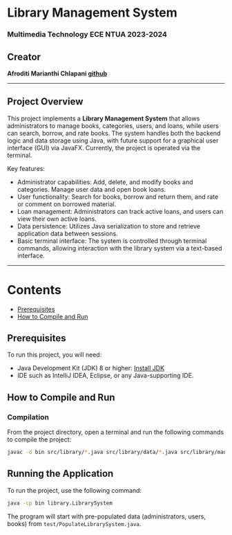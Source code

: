 # Library Management System
### Multimedia Technology ECE NTUA 2023-2024

## Creator

 
 
 **Afroditi Marianthi Chlapani [github](https://github.com/aphrochl)**   

---

## Project Overview

This project implements a **Library Management System** that allows administrators to manage books, categories, users, and loans, while users can search, borrow, and rate books. The system handles both the backend logic and data storage using Java, with future support for a graphical user interface (GUI) via JavaFX. Currently, the project is operated via the terminal.

Key features:
- Administrator capabilities: Add, delete, and modify books and categories. Manage user data and open book loans.
- User functionality: Search for books, borrow and return them, and rate or comment on borrowed material.
- Loan management: Administrators can track active loans, and users can view their own active loans.
- Data persistence: Utilizes Java serialization to store and retrieve application data between sessions.
- Basic terminal interface: The system is controlled through terminal commands, allowing interaction with the library system via a text-based interface.

---

# Contents

- [Prerequisites](#Prerequisites)
- [How to Compile and Run](#How-to-Compile-and-Run)


## Prerequisites

To run this project, you will need:

- Java Development Kit (JDK) 8 or higher: [Install JDK](https://www.oracle.com/java/technologies/javase-jdk8-downloads.html)
- IDE such as IntelliJ IDEA, Eclipse, or any Java-supporting IDE.

## How to Compile and Run

### Compilation
From the project directory, open a terminal and run the following commands to compile the project:
```sh
javac -d bin src/library/*.java src/library/data/*.java src/library/management/*.java src/library/gui/*.java src/test/*.java src/test/util/*.java
```
## Running the Application
To run the project, use the following command:
```sh
java -cp bin library.LibrarySystem
```
The program will start with pre-populated data (administrators, users, books) from `test/PopulateLibrarySystem.java`.
